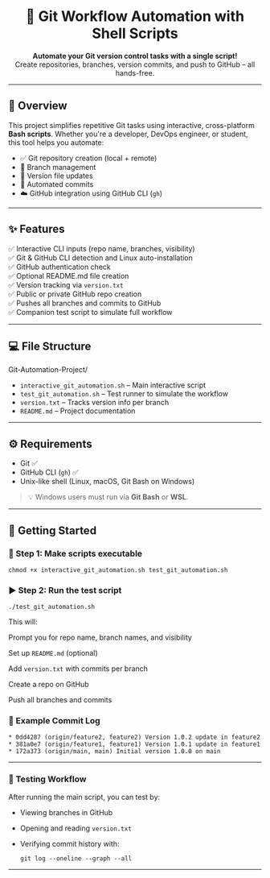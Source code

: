 <h1 align="center">🚀 Git Workflow Automation with Shell Scripts</h1>

<p align="center">
  <b>Automate your Git version control tasks with a single script!</b><br>
  Create repositories, branches, version commits, and push to GitHub – all hands-free.
</p>

---

## 📌 Overview

This project simplifies repetitive Git tasks using interactive, cross-platform **Bash scripts**. Whether you're a developer, DevOps engineer, or student, this tool helps you automate:

- ✅ Git repository creation (local + remote)
- 🌳 Branch management
- 📝 Version file updates
- 🔄 Automated commits
- ☁️ GitHub integration using GitHub CLI (`gh`)

---

## ✨ Features

✅ Interactive CLI inputs (repo name, branches, visibility)  
✅ Git & GitHub CLI detection and Linux auto-installation  
✅ GitHub authentication check  
✅ Optional README.md file creation  
✅ Version tracking via `version.txt`  
✅ Public or private GitHub repo creation  
✅ Pushes all branches and commits to GitHub  
✅ Companion test script to simulate full workflow  


---


## 💻 File Structure

Git-Automation-Project/
- `interactive_git_automation.sh` – Main interactive script
- `test_git_automation.sh` – Test runner to simulate the workflow
- `version.txt` – Tracks version info per branch
- `README.md` – Project documentation

---


## ⚙️ Requirements

- Git ✅  
- GitHub CLI (`gh`) ✅  
- Unix-like shell (Linux, macOS, Git Bash on Windows)

> 💡 Windows users must run via **Git Bash** or **WSL**.

---

## 🚀 Getting Started

### 🔧 Step 1: Make scripts executable

```
chmod +x interactive_git_automation.sh test_git_automation.sh
```


### ▶️ Step 2: Run the test script
```
./test_git_automation.sh
```

This will:

Prompt you for repo name, branch names, and visibility

Set up ``` README.md ``` (optional)

Add ``` version.txt ``` with commits per branch

Create a repo on GitHub

Push all branches and commits

### 📜 Example Commit Log

```
* 0dd4287 (origin/feature2, feature2) Version 1.0.2 update in feature2
* 381a0e7 (origin/feature1, feature1) Version 1.0.1 update in feature1
* 172a373 (origin/main, main) Initial version 1.0.0 on main
```
---


### 🧪 Testing Workflow

After running the main script, you can test by:

- Viewing branches in GitHub

- Opening and reading ``` version.txt ```

- Verifying commit history with:
  ```
  git log --oneline --graph --all
  ```

---
